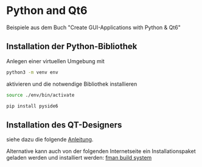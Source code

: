 # Python and Qt6
 Beispiele aus dem Buch "Create GUI-Applications with Python & Qt6"

## Installation der Python-Bibliothek

Anlegen einer virtuellen Umgebung mit 

``` sh
python3 -m venv env
```

aktivieren und die notwendige Bibliothek installieren

``` sh
source ./env/bin/activate

pip install pyside6
```

## Installation des QT-Designers

siehe dazu die folgende [Anleitung](https://www.pythonguis.com/installation/install-qt-designer-standalone/). 

Alternative kann auch von der folgenden Internetseite ein Installationspaket geladen werden und installiert werden: [fman build system](
https://build-system.fman.io/qt-designer-download)

